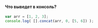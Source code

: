 #### Что выведет в консоль?
``` javascript
var arr = [1, 2, 3];
console.log( [].concat(arr, 0, [5, 6]) );
```